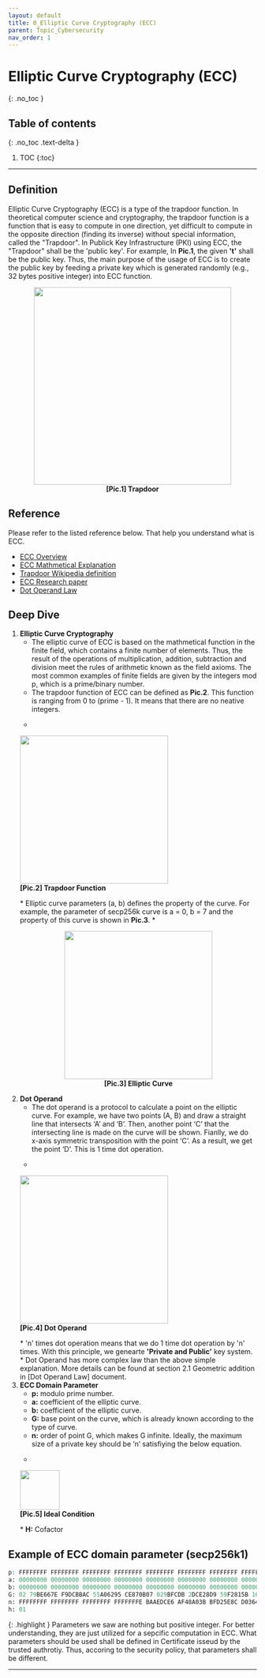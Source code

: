 ```yaml
---
layout: default
title: 0_Elliptic Curve Cryptography (ECC)
parent: Topic_Cybersecurity
nav_order: 1
---
```


# Elliptic Curve Cryptography (ECC)
{: .no_toc }

## Table of contents
{: .no_toc .text-delta }

1. TOC
{:toc}

---

## Definition
Elliptic Curve Cryptography (ECC) is a type of the trapdoor function. In theoretical computer science and cryptography, the trapdoor function is a function that is easy to compute in one direction, yet difficult to compute in the opposite direction (finding its inverse) without special information, called the "Trapdoor". In Publick Key Infrastructure (PKI) using ECC, the "Trapdoor" shall be the 'public key'. For example, In <b>Pic.1</b>, the given <b>'t'</b> shall be the public key. Thus, the main purpose of the usage of ECC is to create the public key by feeding a private key which is generated randomly (e.g., 32 bytes positive integer) into ECC function.

<p align="center">
    <img src="../../../asset/images/Trapdoor.jpg" width="400"/>
    <br><b>[Pic.1] Trapdoor</b>
</p>

## Reference
Please refer to the listed reference below. That help you understand what is ECC.
- [ECC Overview]
- [ECC Mathmetical Explanation]
- [Trapdoor Wikipedia definition]
- [ECC Research paper]
- [Dot Operand Law]

## Deep Dive
1. <b>Elliptic Curve Cryptography</b>
    * The elliptic curve of ECC is based on the mathmetical function in the finite field, which contains a finite number of elements. Thus, the result of the operations of multiplication, addition, subtraction and division meet the rules of arithmetic known as the field axioms. The most common examples of finite fields are given by the integers mod p, which is a prime/binary number.
    * The trapdoor function of ECC can be defined as <b>Pic.2</b>. This function is ranging from 0 to (prime - 1). It means that there are no neative integers.
    * <p align="center">
    <img src="../../../asset/images/TrapdoorEq.jpg" width="300"/>
    <br><b>[Pic.2] Trapdoor Function</b></p>
    * Elliptic curve parameters (a, b) defines the property of the curve. For example, the parameter of secp256k curve is a = 0, b = 7 and the property of this curve is shown in <b>Pic.3</b>.
    * <p align="center">
    <img src="../../../asset/images/EllipticalCurve.jpg" width="300"/>
    <br><b>[Pic.3] Elliptic Curve</b></p>
2. <b>Dot Operand</b>
    * The dot operand is a protocol to calculate a point on the elliptic curve. For example, we have two points (A, B) and draw a straight line that intersects ‘A’ and ‘B’. Then, another point ‘C’ that the intersecting line is made on the curve will be shown. Fianlly, we do x-axis symmetric transposition with the point ‘C’. As a result, we get the point ‘D’. This is 1 time dot operation.
    * <p align="center">
    <img src="../../../asset/images/DotOperand.jpg" width="300"/>
    <br><b>[Pic.4] Dot Operand</b></p>
    * 'n' times dot operation means that we do 1 time dot operation by 'n' times. With this principle, we genearte <b>'Private and Public'</b> key system.
    * Dot Operand has more complex law than the above simple explanation. More details can be found at section 2.1 Geometric addition in [Dot Operand Law] document. 
3. <b>ECC Domain Parameter</b>
    * <b>p:</b> modulo prime number.
    * <b>a:</b> coefficient of the elliptic curve.
    * <b>b:</b> coefficient of the elliptic curve.
    * <b>G:</b> base point on the curve, which is already known according to the type of curve.
    * <b>n:</b> order of point G, which makes G infinite. Ideally, the maximum size of a private key should be ’n’ satisfiying the below equation.
    * <p align="center">
    <img src="../../../asset/images/InfiniteEq.jpg" width="80"/>
    <br><b>[Pic.5] Ideal Condition</b></p>
    * <b>H:</b> Cofactor

## Example of ECC domain parameter (secp256k1)
```scss
p: FFFFFFFF FFFFFFFF FFFFFFFF FFFFFFFF FFFFFFFF FFFFFFFF FFFFFFFF FFFFFC2F
a: 00000000 00000000 00000000 00000000 00000000 00000000 00000000 00000000
b: 00000000 00000000 00000000 00000000 00000000 00000000 00000000 00000007
G: 02 79BE667E F9DCBBAC 55A06295 CE870B07 029BFCDB 2DCE28D9 59F2815B 16F81798
n: FFFFFFFF FFFFFFFF FFFFFFFF FFFFFFFE BAAEDCE6 AF48A03B BFD25E8C D0364141
h: 01
```

{: .highlight }
Parameters we saw are nothing but positive integer. For better understanding, they are just utilized for a sepcific computation in ECC. What parameters should be used shall be defined in Certificate isseud by the trusted authrotiy. Thus, accoring to the security policy, that parameters shall be different.

---
[ECC Overview]:https://www.youtube.com/watch?v=dCvB-mhkT0w
[ECC Mathmetical Explanation]:https://andrea.corbellini.name/2015/05/17/elliptic-curve-cryptography-a-gentle-introduction/
[Trapdoor Wikipedia definition]:https://en.wikipedia.org/wiki/Trapdoor_function
[ECC Research paper]:https://www.secg.org/sec1-v2.pdf
[Dot Operand Law]:https://hal.science/hal-01914807/document